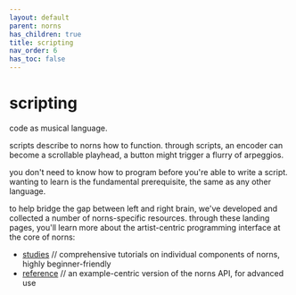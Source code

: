 ```yaml
---
layout: default
parent: norns
has_children: true
title: scripting
nav_order: 6
has_toc: false
---
```


# scripting

code as musical language.

scripts describe to norns how to function. through scripts, an encoder can become a scrollable playhead, a button might trigger a flurry of arpeggios.

you don't need to know how to program before you're able to write a script. wanting to learn is the fundamental prerequisite, the same as any other language. 

to help bridge the gap between left and right brain, we've developed and collected a number of norns-specific resources. through these landing pages, you'll learn more about the artist-centric programming interface at the core of norns:

- [studies](../studies) // comprehensive tutorials on individual components of norns, highly beginner-friendly
- [reference](../reference) // an example-centric version of the norns API, for advanced use